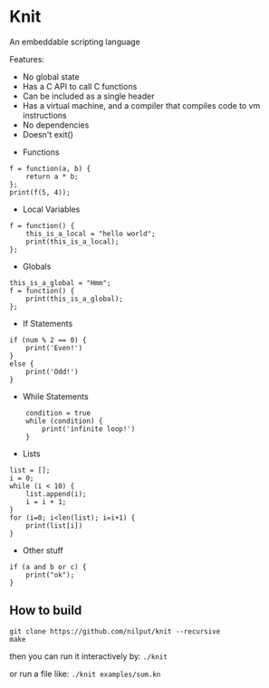 # Knit

An embeddable scripting language

Features:
 - No global state
 - Has a C API to call C functions
 - Can be included as a single header
 - Has a virtual machine, and a compiler that compiles code to vm instructions
 - No dependencies
 - Doesn't exit()


* Functions
```
f = function(a, b) {
    return a * b;
};
print(f(5, 4));
```
* Local Variables
```
f = function() {
    this_is_a_local = "hello world";
    print(this_is_a_local);
};
```
* Globals
```
this_is_a_global = "Hmm";
f = function() {
    print(this_is_a_global);
};
```
* If Statements
```
if (num % 2 == 0) {
    print('Even!')
}
else {
    print('Odd!')
}
```
* While Statements
```
    condition = true
    while (condition) {
        print('infinite loop!')
    }
```
* Lists
```
list = [];
i = 0;
while (i < 10) {
    list.append(i);
    i = i + 1;
}
for (i=0; i<len(list); i=i+1) {
    print(list[i])
}
```
* Other stuff
```
if (a and b or c) {
    print("ok");
}
```

## How to build
```
git clone https://github.com/nilput/knit --recursive
make
```
then you can run it interactively by: 
`
./knit
`

or run a file like:
`
./knit examples/sum.kn
`
